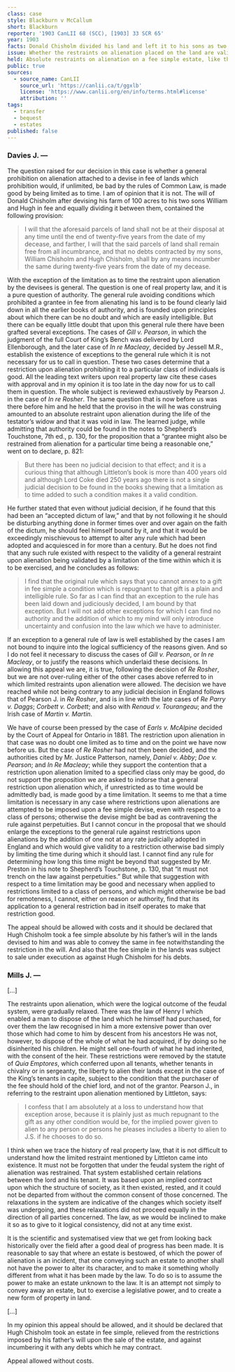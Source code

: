 ```yaml
---
class: case
style: Blackburn v McCallum
short: Blackburn
reporter: '1903 CanLII 68 (SCC), [1903] 33 SCR 65'
year: 1903
facts: Donald Chisholm divided his land and left it to his sons as two fee simple estates. He attached conditions on the ability of his sons to sell or mortgage the lands for 25 years.
issue: Whether the restraints on alienation placed on the land are valid.
held: Absolute restraints on alienation on a fee simple estate, like these conditions, are invalid. However, limited restraints on alienation may be permissable.
public: true
sources:
  - source_name: CanLII
    source_url: 'https://canlii.ca/t/ggxlb'
    license: 'https://www.canlii.org/en/info/terms.html#license'
    attribution: ''
tags:
  - transfer
  - bequest
  - estates
published: false
---
```








### Davies J. —

The question raised for our decision in this case is whether a general prohibition on alienation attached to a devise in fee of lands which prohibition would, if unlimited, be bad by the rules of Common Law, is made good by being limited as to time. I am of opinion that it is not. The will of Donald Chisholm after devising his farm of 100 acres to his two sons William and Hugh in fee and equally dividing it between them, contained the following provision: 

> I will that the aforesaid parcels of land shall not be at their disposal at any time until the end of twenty-five years from the date of my decease, and farther, I will that the said parcels of land shall remain free from all incumbrance, and that no debts contracted by my sons, William Chisholm and Hugh Chisholm, shall by any means incumber the same during twenty-five years from the date of my decease.

With the exception of the limitation as to time the restraint upon alienation by the devisees is general. The question is one of real property law, and it is a pure question of authority. The general rule avoiding conditions which prohibited a grantee in fee from alienating his land is to be found clearly laid down in all the earlier books of authority, and is founded upon principles about which there can be no doubt and which are easily intelligible. But there can be equally little doubt that upon this general rule there have been grafted several exceptions. The cases of *Gill v. Pearson*, in which the judgment of the full Court of King’s Bench was delivered by Lord Ellenborough, and the later case of *In re Macleay*, decided by Jessell M.R., establish the existence of exceptions to the general rule which it is not necessary for us to call in question. These two cases determine that a restriction upon alienation prohibiting it to a particular class of individuals is good. All the leading text writers upon real property law cite these cases with approval and in my opinion it is too late in the day now for us to call them in question. The whole subject is reviewed exhaustively by Pearson J. in the case of *In re Rosher*. The same question that is now before us was there before him and he held that the proviso in the will he was construing amounted to an absolute restraint upon alienation during the life of the testator’s widow and that it was void in law. The learned judge, while admitting that authority could be found in the notes to Shepherd’s Touchstone, 7th ed., p. 130, for the proposition that a “grantee might also be restrained from alienation for a particular time being a reasonable one,” went on to declare, p. 821: 

> But there has been no judicial decision to that effect; and it is a curious thing that although Littleton’s book is more than 400 years old and although Lord Coke died 250 years ago there is not a single judicial decision to be found in the books shewing that a limitation as to time added to such a condition makes it a valid condition.

He further stated that even without judicial decision, if he found that this had been an “accepted dictum of law,” and that by not following it he should be disturbing anything done in former times over and over again on the faith of the dictum, he should feel himself bound by it, and that it would be exceedingly mischievous to attempt to alter any rule which had been adopted and acquiesced in for more than a century. But he does not find that any such rule existed with respect to the validity of a general restraint upon alienation being validated by a limitation of the time within which it is to be exercised, and he concludes as follows:

> I find that the original rule which says that you cannot annex to a gift in fee simple a condition which is repugnant to that gift is a plain and intelligible rule. So far as I can find that an exception to the rule has been laid down and judiciously decided, I am bound by that exception. But I will not add other exceptions for which I can find no authority and the addition of which to my mind will only introduce uncertainty and confusion into the law which we have to administer.

If an exception to a general rule of law is well established by the cases I am not bound to inquire into the logical sufficiency of the reasons given. And so I do not feel it necessary to discuss the cases of *Gill v. Pearson*, or *In re Macleay*, or to justify the reasons which underlaid these decisions. In allowing this appeal we are, it is true, following the decision of *Re Rosher*, but we are not over-ruling either of the other cases above referred to in which limited restraints upon alienation were allowed. The decision we have reached while not being contrary to any judicial decision in England follows that of Pearson J. in *Re Rosher*, and is in line with the late cases of *Re Parry v. Daggs*; *Corbett v. Corbett*; and also with *Renaud v. Tourangeau*; and the Irish case of *Martin v. Martin*.

We have of course been pressed by the case of *Earls v. McAlpine* decided by the Court of Appeal for Ontario in 1881. The restriction upon alienation in that case was no doubt one limited as to time and on the point we have now before us. But the case of *Re Rosher* had not then been decided, and the authorities cited by Mr. Justice Patterson, namely, *Daniel v. Abby*; *Doe v. Pearson*; and *In Re Macleay*; while they support the contention that a restriction upon alienation limited to a specified class only may be good, do not support the proposition we are asked to indorse that a general restriction upon alienation which, if unrestricted as to time would be admittedly bad, is made good by a time limitation. It seems to me that a time limitation is necessary in any case where restrictions upon alienations are attempted to be imposed upon a fee simple devise, even with respect to a class of persons; otherwise the devise might be bad as contravening the rule against perpetuities. But I cannot concur in the proposal that we should enlarge the exceptions to the general rule against restrictions upon alienations by the addition of one not at any rate judicially adopted in England and which would give validity to a restriction otherwise bad simply by limiting the time during which it should last. I cannot find any rule for determining how long this time might be beyond that suggested by Mr. Preston in his note to Shepherd’s Touchstone, p. 130, that “it must not trench on the law against perpetuities.” But while that suggestion with respect to a time limitation may be good and necessary when applied to restrictions limited to a class of persons, and which might otherwise be bad for remoteness, I cannot, either on reason or authority, find that its application to a general restriction bad in itself operates to make that restriction good.

The appeal should be allowed with costs and it should be declared that Hugh Chisholm took a fee simple absolute by his father’s will in the lands devised to him and was able to convey the same in fee notwithstanding the restriction in the will. And also that the fee simple in the lands was subject to sale under execution as against Hugh Chisholm for his debts.

### Mills J. —

[…]

The restraints upon alienation, which were the logical outcome of the feudal system, were gradually relaxed. There was the law of Henry I which enabled a man to dispose of the land which he himself had purchased, for over them the law recognised in him a more extensive power than over those which had come to him by descent from his ancestors He was not, however, to dispose of the whole of what he had acquired, if by doing so he disinherited his children. He might sell one-fourth of what he had inherited, with the consent of the heir. These restrictions were removed by the statute of *Quia Emptores*, which conferred upon all tenants, whether tenants in chivalry or in sergeanty, the liberty to alien their lands except in the case of the King’s tenants in capite, subject to the condition that the purchaser of the fee should hold of the chief lord, and not of the grantor. Pearson J., in referring to the restraint upon alienation mentioned by Littleton, says:

> I confess that I am absolutely at a loss to understand how that exception arose, because it is plainly just as much repugnant to the gift as any other condition would be, for the implied power given to alien to any person or persons he pleases includes a liberty to alien to J.S. if he chooses to do so.

I think when we trace the history of real property law, that it is not difficult to understand how the limited restraint mentioned by Littleton came into existence. It must not be forgotten that under the feudal system the right of alienation was restrained. That system established certain relations between the lord and his tenant. It was based upon an implied contract upon which the structure of society, as it then existed, rested, and it could not be departed from without the common consent of those concerned. The relaxations in the system are indicative of the changes which society itself was undergoing, and these relaxations did not proceed equally in the direction of all parties concerned. The law, as we would be inclined to make it so as to give to it logical consistency, did not at any time exist.

It is the scientific and systematised view that we get from looking back historically over the field after a good deal of progress has been made. It is reasonable to say that where an estate is bestowed, of which the power of alienation is an incident, that one conveying such an estate to another shall not have the power to alter its character, and to make it something wholly different from what it has been made by the law. To do so is to assume the power to make an estate unknown to the law. It is an attempt not simply to convey away an estate, but to exercise a legislative power, and to create a new form of property in land. 

[…]

In my opinion this appeal should be allowed, and it should be declared that Hugh Chisholm took an estate in fee simple, relieved from the restrictions imposed by his father’s will upon the sale of the estate, and against incumbering it with any debts which he may contract.

Appeal allowed without costs.
